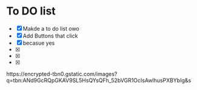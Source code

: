 # To DO list
- [X] Makde a to do list owo
- [X] Add Buttons that click 
- [X] becasue yes
- [X]
- [X]
- [X]

<html> <img>https://encrypted-tbn0.gstatic.com/images?q=tbn:ANd9GcRQpGKAV9SL5HsQYsQFh_52bVGR1OcIsAwlhusPXBYbIg&s </img></html> 